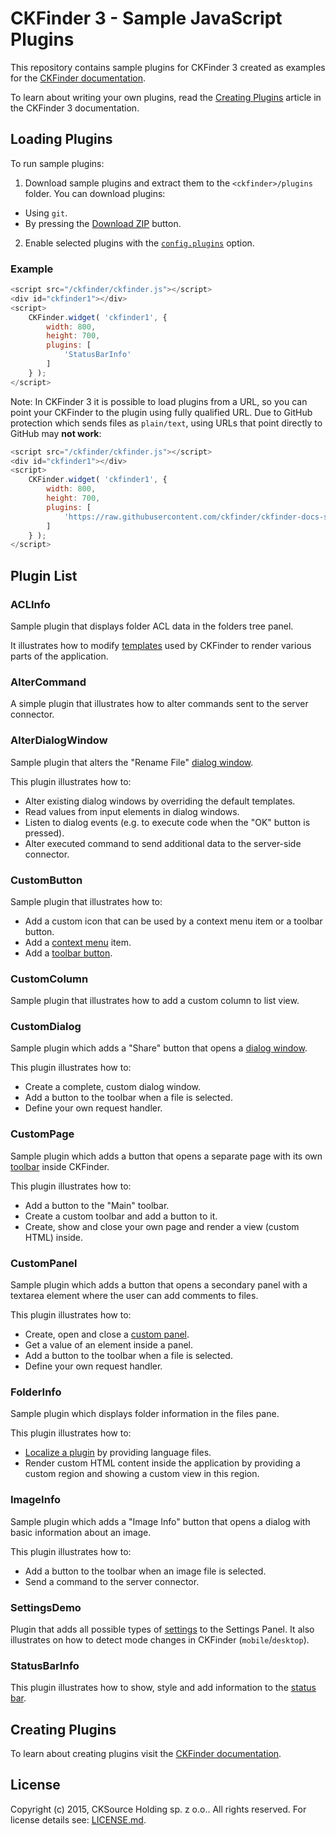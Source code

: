# CKFinder 3 - Sample JavaScript Plugins

This repository contains sample plugins for CKFinder 3 created as examples for the [CKFinder documentation](https://ckeditor.com/docs/ckfinder/ckfinder3/).

To learn about writing your own plugins, read the [Creating Plugins](https://ckeditor.com/docs/ckfinder/ckfinder3/#!/guide/dev_plugins) article in the CKFinder 3 documentation.

## Loading Plugins

To run sample plugins:

1. Download sample plugins and extract them to the `<ckfinder>/plugins` folder. You can download plugins:
 - Using `git`.
 - By pressing the [Download ZIP](https://github.com/ckfinder/ckfinder-docs-samples/archive/master.zip) button.
2. Enable selected plugins with the [`config.plugins`](https://ckeditor.com/docs/ckfinder/ckfinder3/#!/api/CKFinder.Config-cfg-plugins) option.

### Example

```js
<script src="/ckfinder/ckfinder.js"></script>
<div id="ckfinder1"></div>
<script>
	CKFinder.widget( 'ckfinder1', {
		width: 800,
		height: 700,
		plugins: [
			'StatusBarInfo'
		]
	} );
</script>
```

Note: In CKFinder 3 it is possible to load plugins from a URL, so you can point your CKFinder to the plugin using fully qualified URL. Due to GitHub protection which sends files as `plain/text`, using URLs that point directly to GitHub may **not work**:

```js
<script src="/ckfinder/ckfinder.js"></script>
<div id="ckfinder1"></div>
<script>
	CKFinder.widget( 'ckfinder1', {
		width: 800,
		height: 700,
		plugins: [
			'https://raw.githubusercontent.com/ckfinder/ckfinder-docs-samples/master/StatusBarInfo/StatusBarInfo.js'
		]
	} );
</script>
```

## Plugin List

### ACLInfo

Sample plugin that displays folder ACL data in the folders tree panel.

It illustrates how to modify [templates](https://ckeditor.com/docs/ckfinder/ckfinder3/#!/guide/dev_templates) used by CKFinder to render various parts of the application.

### AlterCommand

A simple plugin that illustrates how to alter commands sent to the server connector.

### AlterDialogWindow

Sample plugin that alters the "Rename File" [dialog window](https://ckeditor.com/docs/ckfinder/ckfinder3/#!/guide/dev_dialogs).

This plugin illustrates how to:

 * Alter existing dialog windows by overriding the default templates.
 * Read values from input elements in dialog windows.
 * Listen to dialog events (e.g. to execute code when the "OK" button is pressed).
 * Alter executed command to send additional data to the server-side connector.

### CustomButton

Sample plugin that illustrates how to:

* Add a custom icon that can be used by a context menu item or a toolbar button.
* Add a [context menu](https://ckeditor.com/docs/ckfinder/ckfinder3/#!/guide/dev_contextmenu) item.
* Add a [toolbar button](https://ckeditor.com/docs/ckfinder/ckfinder3/#!/guide/dev_toolbar).

### CustomColumn

Sample plugin that illustrates how to add a custom column to list view.

### CustomDialog

Sample plugin which adds a "Share" button that opens a [dialog window](https://ckeditor.com/docs/ckfinder/ckfinder3/#!/guide/dev_dialogs).

This plugin illustrates how to:

 * Create a complete, custom dialog window.
 * Add a button to the toolbar when a file is selected.
 * Define your own request handler.

### CustomPage

Sample plugin which adds a button that opens a separate page with its own [toolbar](https://ckeditor.com/docs/ckfinder/ckfinder3/#!/guide/dev_toolbar) inside CKFinder.

This plugin illustrates how to:

 * Add a button to the "Main" toolbar.
 * Create a custom toolbar and add a button to it.
 * Create, show and close your own page and render a view (custom HTML) inside.

### CustomPanel

Sample plugin which adds a button that opens a secondary panel with a textarea element where the user
can add comments to files.

This plugin illustrates how to:

 * Create, open and close a [custom panel](https://ckeditor.com/docs/ckfinder/ckfinder3/#!/guide/dev_panels).
 * Get a value of an element inside a panel.
 * Add a button to the toolbar when a file is selected.
 * Define your own request handler.

### FolderInfo

Sample plugin which displays folder information in the files pane.

This plugin illustrates how to:

 * [Localize a plugin](https://ckeditor.com/docs/ckfinder/ckfinder3/#!/guide/dev_localization) by providing language files.
 * Render custom HTML content inside the application by providing a custom region and showing a custom view in this region.

### ImageInfo

Sample plugin which adds a "Image Info" button that opens a dialog with basic information about an image.

This plugin illustrates how to:

 * Add a button to the toolbar when an image file is selected.
 * Send a command to the server connector.

### SettingsDemo

Plugin that adds all possible types of [settings](https://ckeditor.com/docs/ckfinder/ckfinder3/#!/guide/dev_settings) to the Settings Panel. It also illustrates on how to detect mode changes
in CKFinder (`mobile`/`desktop`).

### StatusBarInfo

This plugin illustrates how to show, style and add information to the [status bar](https://ckeditor.com/docs/ckfinder/ckfinder3/#!/guide/dev_statusbar).

## Creating Plugins

To learn about creating plugins visit the [CKFinder documentation](https://ckeditor.com/docs/ckfinder/ckfinder3/#!/guide/dev_plugins).

## License

Copyright (c) 2015, CKSource Holding sp. z o.o.. All rights reserved. For license details see: [LICENSE.md](https://github.com/ckfinder/ckfinder-docs-samples/blob/master/LICENSE.md).

